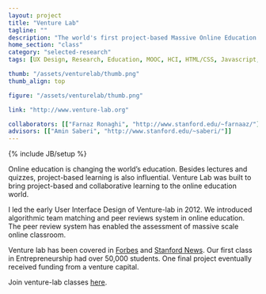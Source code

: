 ```yaml
---
layout: project
title: "Venture Lab"
tagline: ""
description: "The world's first project-based Massive Online Education Platform."
home_section: "class"
category: "selected-research"
tags: [UX Design, Research, Education, MOOC, HCI, HTML/CSS, Javascript, Twitter Bootstrap, Ruby on Rails]

thumb: "/assets/venturelab/thumb.png"
thumb_align: top

figure: "/assets/venturelab/thumb.png"

link: "http://www.venture-lab.org"

collaborators: [["Farnaz Ronaghi", "http://www.stanford.edu/~farnaaz/"],["Chih Chiang Wei"], ["Joseph Wen"]]
advisors: [["Amin Saberi", "http://www.stanford.edu/~saberi/"]]
---
```

{% include JB/setup %}

Online education is changing the world’s education.  Besides lectures and quizzes, project-based learning is also influential.  Venture Lab was built to bring project-based and collaborative learning to the online education world.  

I led the early User Interface Design of Venture-lab in 2012. We introduced algorithmic team matching and peer reviews system in online education.  The peer review system has enabled the assessment of massive scale online classroom.

Venture lab has been covered in [Forbes]() and [Stanf](http://news.stanford.edu/news/2012/september/venture-lab-platform-091712.html)[ord News](http://news.stanford.edu/news/2013/january/seelig-online-creativity-012213.html). Our first class in Entrepreneurship had over 50,000 students.  One final project eventually received funding from a venture capital. 

Join venture-lab classes [here](http://venture-lab.org).

